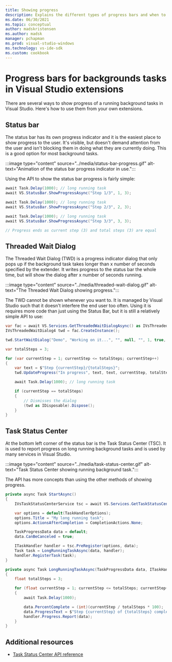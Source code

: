 ```yaml
---
title: Showing progress
description: Explains the different types of progress bars and when to use each of them
ms.date: 06/30/2021
ms.topic: conceptual
author: madskristensen
ms.author: madsk
manager: pchapman
ms.prod: visual-studio-windows
ms.technology: vs-ide-sdk
ms.custom: cookbook
---
```

# Progress bars for backgrounds tasks in Visual Studio extensions

There are several ways to show progress of a running background tasks in Visual Studio. Here's how to use them from your own extensions.

## Status bar
The status bar has its own progress indicator and it is the easiest place to show progress to the user. It's visible, but doesn't demand attention from the user and isn't blocking them in doing what they are currently doing. This is a good option for most background tasks.

:::image type="content" source="../media/status-bar-progress.gif" alt-text="Animation of the status bar progress indicator in use.":::

Using the API to show the status bar progress is fairly simple:

```csharp
await Task.Delay(1000); // long running task
await VS.StatusBar.ShowProgressAsync("Step 1/3", 1, 3);

await Task.Delay(1000); // long running task
await VS.StatusBar.ShowProgressAsync("Step 2/3", 2, 3);

await Task.Delay(1000); // long running task
await VS.StatusBar.ShowProgressAsync("Step 3/3", 3, 3);

// Progress ends as current step (3) and total steps (3) are equal
```

## Threaded Wait Dialog
The Threaded Wait Dialog (TWD) is a progress indicator dialog that only pops up if the background task takes longer than x number of seconds specified by the extender. It writes progress to the status bar the whole time, but will show the dialog after x number of seconds running.

:::image type="content" source="../media/threaded-wait-dialog.gif" alt-text="The Threaded Wait Dialog showing progress.":::

The TWD cannot be shown whenever you want to. It is managed by Visual Studio such that it doesn't interfere the end user too often. Using it is requires more code than just using the Status Bar, but it is still a relatively simple API to use:  

```csharp
var fac = await VS.Services.GetThreadedWaitDialogAsync() as IVsThreadedWaitDialogFactory;
IVsThreadedWaitDialog4 twd = fac.CreateInstance();

twd.StartWaitDialog("Demo", "Working on it...", "", null, "", 1, true, true);

var totalSteps = 3;

for (var currentStep = 1; currentStep <= totalSteps; currentStep++)
{
    var text = $"Step {currentStep}/{totalSteps}";
    twd.UpdateProgress("In progress", text, text, currentStep, totalSteps, true, out _);

    await Task.Delay(1000); // long running task

    if (currentStep == totalSteps)
    {
        // Dismisses the dialog
        (twd as IDisposable).Dispose();
    }
}
```

## Task Status Center
At the bottom left corner of the status bar is the Task Status Center (TSC). It is used to report progress on long running background tasks and is used by many services in Visual Studio.

:::image type="content" source="../media/task-status-center.gif" alt-text="Task Status Center showing running background task.":::

The API has more concepts than using the other methods of showing progress.

```csharp
private async Task StartAsync()
{
    IVsTaskStatusCenterService tsc = await VS.Services.GetTaskStatusCenterAsync();

    var options = default(TaskHandlerOptions);
    options.Title = "My long running task";
    options.ActionsAfterCompletion = CompletionActions.None;

    TaskProgressData data = default;
    data.CanBeCanceled = true;

    ITaskHandler handler = tsc.PreRegister(options, data);
    Task task = LongRunningTaskAsync(data, handler);
    handler.RegisterTask(task);
}

private async Task LongRunningTaskAsync(TaskProgressData data, ITaskHandler handler)
{
    float totalSteps = 3;

    for (float currentStep = 1; currentStep <= totalSteps; currentStep++)
    {
        await Task.Delay(1000);

        data.PercentComplete = (int)(currentStep / totalSteps * 100);
        data.ProgressText = $"Step {currentStep} of {totalSteps} completed";
        handler.Progress.Report(data);
    }
}
```

## Additional resources

* [Task Status Center API reference](https://docs.microsoft.com/dotnet/api/microsoft.visualstudio.taskstatuscenter)
